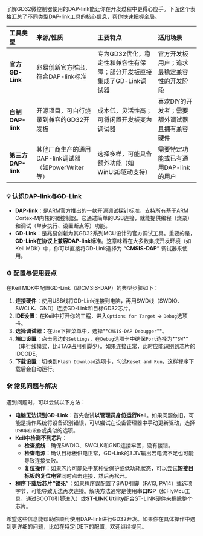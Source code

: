 了解GD32微控制器使用的DAP-link能让你在开发过程中更得心应手。下面这个表格汇总了不同类型DAP-link工具的核心信息，帮你快速把握全局。

| 工具类型           | 来源/性质                                           | 主要特点                                                     | 适用场景                                      |
| :----------------- | :-------------------------------------------------- | :----------------------------------------------------------- | :-------------------------------------------- |
| **官方GD-Link**    | 兆易创新官方推出，符合DAP-link标准                  | 专为GD32优化，稳定性和兼容性有保障；部分开发板直接集成了GD-Link调试器 | 官方开发板用户；追求最稳定兼容性的开发阶段    |
| **自制DAP-link**   | 开源项目，可自行烧录到兼容的GD32开发板              | 成本低，灵活性高；可将闲置开发板变为调试器                   | 喜欢DIY的开发者；需要额外调试器且拥有兼容硬件 |
| **第三方DAP-link** | 其他厂商生产的通用DAP-link调试器（如PowerWriter等） | 选择多样，可能具备额外功能（如WinUSB驱动支持）               | 需要特定功能或已有通用DAP-link的用户          |

### 💡 认识DAP-link与GD-Link

- **DAP-link**：是ARM官方推出的一款开源调试探针标准，支持所有基于ARM Cortex-M内核的微控制器。它通过简单的USB连接，就能提供编程（烧录）和调试（单步执行、设置断点等）功能。
- **GD-Link**：是兆易创新为其GD32系列MCU设计的官方调试工具。重要的是，**GD-Link在协议上兼容DAP-link标准**。这意味着在大多数集成开发环境（如Keil MDK）中，你可以直接将GD-Link选择为 **“CMSIS-DAP”** 调试器来使用。

### ⚙️ 配置与使用要点

在Keil MDK中配置GD-Link（即CMSIS-DAP）的典型步骤如下：

1.  **连接硬件**：使用USB线将GD-Link连接到电脑，再用SWD线（SWDIO、SWCLK、GND）连接GD-Link和目标GD32芯片。
2.  **IDE设置**：在Keil中打开你的工程，进入`Options for Target` -> `Debug`选项卡。
3.  **选择调试器**：在`Use`下拉菜单中，选择**`CMSIS-DAP Debugger`**。
4.  **端口设置**：点击旁边的`Settings`，在`Debug`选项卡中确保`Port`选择为**`SW`**（串行线模式，比JTAG占用引脚少）。如果连接正常，此时应能识别到芯片的IDCODE。
5.  **下载设置**：切换到`Flash Download`选项卡，勾选`Reset and Run`，这样程序下载后会自动运行。

### 🛠️ 常见问题与解决

遇到问题时，可以尝试以下方法：

- **电脑无法识别GD-Link**：首先尝试**以管理员身份运行Keil**。如果问题依旧，可能是操作系统将设备识别错误，可以尝试在设备管理器中手动更新驱动，选择`USB串行设备`或类似的选项。
- **Keil中检测不到芯片**：
    - **检查接线**：确保SWDIO、SWCLK和GND连接牢固，没有接错。
    - **检查电源**：确认目标板供电正常，GD-Link的3.3V输出若电流不足也可能导致连接失败。
    - **复位操作**：如果芯片可能处于某种受保护或低功耗状态，可以尝试**短接目标板的复位电容**同时点击连接，然后再松开。
- **程序下载后芯片“锁死”**：如果程序误配置了SWD引脚（PA13, PA14）或选项字节，可能导致无法再次连接。解决方法通常是使用**串口ISP**（如FlyMcu工具，通过BOOT0引脚进入）或**ST-LINK Utility**配合ST-LINK硬件来擦除整个芯片。

希望这些信息能帮助你顺利使用DAP-link进行GD32开发。如果你在具体操作中遇到更详细的问题，比如在特定IDE下的配置，欢迎继续提问。